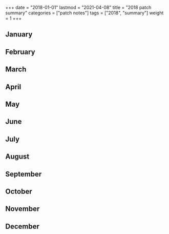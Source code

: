 +++
date = "2018-01-01"
lastmod = "2021-04-08"
title = "2018 patch summary"
categories = ["patch notes"]
tags = ["2018", "summary"]
weight = 1
+++

## January

## February

## March

## April

## May

## June

## July

## August

## September

## October

## November

## December
